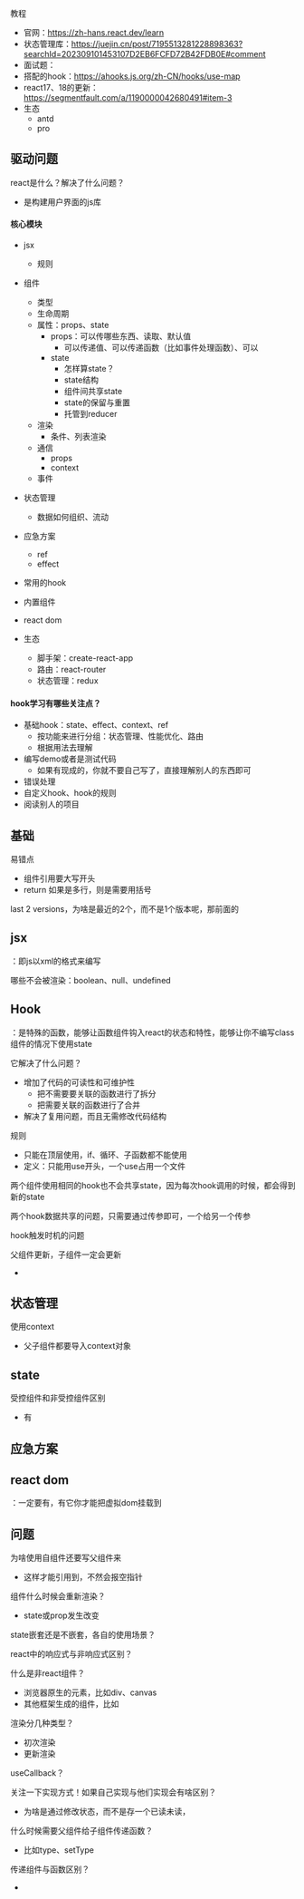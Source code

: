 

教程

- 官网：https://zh-hans.react.dev/learn
- 状态管理库：https://juejin.cn/post/7195513281228898363?searchId=202309101453107D2EB6FCFD72B42FDB0E#comment
- 面试题：
- 搭配的hook：https://ahooks.js.org/zh-CN/hooks/use-map
- react17、18的更新：https://segmentfault.com/a/1190000042680491#item-3
- 生态
  - antd
  - pro




## 驱动问题

react是什么？解决了什么问题？

- 是构建用户界面的js库

#### 核心模块

- jsx
  - 规则
- 组件
  - 类型
  - 生命周期
  - 属性：props、state
    - props：可以传哪些东西、读取、默认值
      - 可以传递值、可以传递函数（比如事件处理函数）、可以
    - state
      - 怎样算state？
      - state结构
      - 组件间共享state
      - state的保留与重置
      - 托管到reducer
  - 渲染
    - 条件、列表渲染
  - 通信
    - props
    - context
  - 事件
- 状态管理
  - 数据如何组织、流动

- 应急方案
  - ref
  - effect
- 常用的hook
- 内置组件
- react dom
- 生态
  - 脚手架：create-react-app
  - 路由：react-router
  - 状态管理：redux



#### hook学习有哪些关注点？

- 基础hook：state、effect、context、ref
  - 按功能来进行分组：状态管理、性能优化、路由
  - 根据用法去理解
- 编写demo或者是测试代码
  - 如果有现成的，你就不要自己写了，直接理解别人的东西即可
- 错误处理
- 自定义hook、hook的规则
- 阅读别人的项目

## 基础

易错点

- 组件引用要大写开头
- return 如果是多行，则是需要用括号



last 2 versions，为啥是最近的2个，而不是1个版本呢，那前面的





## jsx

：即js以xml的格式来编写

哪些不会被渲染：boolean、null、undefined



## Hook

：是特殊的函数，能够让函数组件钩入react的状态和特性，能够让你不编写class组件的情况下使用state

它解决了什么问题？

- 增加了代码的可读性和可维护性
  - 把不需要要关联的函数进行了拆分
  - 把需要关联的函数进行了合并
- 解决了复用问题，而且无需修改代码结构

规则

- 只能在顶层使用，if、循环、子函数都不能使用
- 定义：只能用use开头，一个use占用一个文件

两个组件使用相同的hook也不会共享state，因为每次hook调用的时候，都会得到新的state

两个hook数据共享的问题，只需要通过传参即可，一个给另一个传参

hook触发时机的问题

父组件更新，子组件一定会更新

- 



## 状态管理

使用context

- 父子组件都要导入context对象



## state



受控组件和非受控组件区别

- 有



## 应急方案



## react dom

：一定要有，有它你才能把虚拟dom挂载到



## 问题

为啥使用自组件还要写父组件来

- 这样才能引用到，不然会报空指针

组件什么时候会重新渲染？

- state或prop发生改变

state嵌套还是不嵌套，各自的使用场景？

react中的响应式与非响应式区别？

什么是非react组件？

- 浏览器原生的元素，比如div、canvas
- 其他框架生成的组件，比如

渲染分几种类型？

- 初次渲染
- 更新渲染

useCallback？

关注一下实现方式！如果自己实现与他们实现会有啥区别？

- 为啥是通过修改状态，而不是存一个已读未读，

什么时候需要父组件给子组件传递函数？

- 比如type、setType

传递组件与函数区别？

- 
